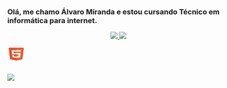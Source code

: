 ### Olá, me chamo Álvaro Miranda e estou cursando Técnico em informática para internet.


<div align="center">
  <a href="https://github.com/alvaroomiranda">
  <img height="160em" src="https://github-readme-stats.vercel.app/api?username=alvaroomiranda&show_icons=true&theme=dark&include_all_commits=true&count_private=true"/>
  <img height="160em" src="https://github-readme-stats.vercel.app/api/top-langs/?username=alvaroomiranda&layout=compact&langs_count=7&theme=dark"/>
</div>
  <div style="display: inline_block"><br>
  <img align="center" alt="Rafa-HTML" height="30" width="40" src="https://raw.githubusercontent.com/devicons/devicon/master/icons/html5/html5-original.svg">
</div>
  
  ##
  
  <div>
  <a href="https://www.instagram.com/alvaroomirand/" target="_blank"><img src="https://img.shields.io/badge/-Instagram-%23E4405F?style=for-the-badge&logo=instagram&logoColor=white" target="_blank"></a>

   
</div>

